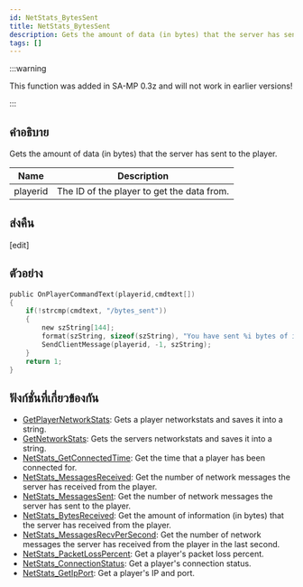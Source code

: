 ```yaml
---
id: NetStats_BytesSent
title: NetStats_BytesSent
description: Gets the amount of data (in bytes) that the server has sent to the player.
tags: []
---
```


:::warning

This function was added in SA-MP 0.3z and will not work in earlier versions!

:::

## คำอธิบาย

Gets the amount of data (in bytes) that the server has sent to the player.

| Name     | Description                                |
| -------- | ------------------------------------------ |
| playerid | The ID of the player to get the data from. |

## ส่งคืน

[edit]

## ตัวอย่าง

```c
public OnPlayerCommandText(playerid,cmdtext[])
{
    if(!strcmp(cmdtext, "/bytes_sent"))
    {
        new szString[144];
        format(szString, sizeof(szString), "You have sent %i bytes of information to the server.", NetStats_BytesSent(playerid));
        SendClientMessage(playerid, -1, szString);
    }
    return 1;
}
```

## ฟังก์ชั่นที่เกี่ยวข้องกัน

- [GetPlayerNetworkStats](../functions/GetPlayerNetworkStats.md): Gets a player networkstats and saves it into a string.
- [GetNetworkStats](../functions/GetNetworkStats.md): Gets the servers networkstats and saves it into a string.
- [NetStats_GetConnectedTime](../functions/NetStats_GetConnectedTime.md): Get the time that a player has been connected for.
- [NetStats_MessagesReceived](../functions/NetStats_MessagesReceived.md): Get the number of network messages the server has received from the player.
- [NetStats_MessagesSent](../functions/NetStats_MessagesSent.md): Get the number of network messages the server has sent to the player.
- [NetStats_BytesReceived](../functions/NetStats_BytesReceived.md): Get the amount of information (in bytes) that the server has received from the player.
- [NetStats_MessagesRecvPerSecond](../functions/NetStats_MessagesRecvPerSecond.md): Get the number of network messages the server has received from the player in the last second.
- [NetStats_PacketLossPercent](../functions/NetStats_PacketLossPercent.md): Get a player's packet loss percent.
- [NetStats_ConnectionStatus](../functions/NetStats_ConnectionStatus.md): Get a player's connection status.
- [NetStats_GetIpPort](../functions/NetStats_GetIpPort.md): Get a player's IP and port.
